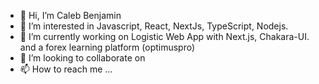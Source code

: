 - 👋 Hi, I’m Caleb Benjamin
- 👀 I’m interested in Javascript, React, NextJs, TypeScript, Nodejs.
- 🌱 I’m currently working on Logistic Web App with Next.js, Chakara-UI. and a forex learning platform (optimuspro)
- 💞️ I’m looking to collaborate on 
- 📫 How to reach me ...

<!---
johngrey399/johngrey399 is a ✨ special ✨ repository because its `README.md` (this file) appears on your GitHub profile.
You can click the Preview link to take a look at your changes.
--->
